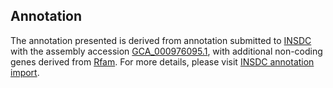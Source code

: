 

Annotation
----------

The annotation presented is derived from annotation submitted to
[INSDC](http://www.insdc.org) with the assembly accession
[GCA\_000976095.1](http://www.ebi.ac.uk/ena/data/view/GCA_000976095.1),
with additional non-coding genes derived from
[Rfam](http://rfam.xfam.org/). For more details, please visit [INSDC
annotation
import](http://ensemblgenomes.org/info/data/insdc_annotation).
